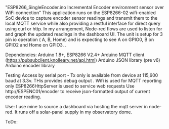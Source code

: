 "ESP8266_SingleEncoder.ino
Incremental Encoder environment sensor over WiFi connection" 
This application runs on the ESP8266-02 wifi-enabled SoC device to capture encoder sensor readings and transmit them to the local MQTT service while also providing a restful interface for direct query using curl or http.
In my arrangement, Node-red flows are used to listen for and graph the updated readings in the dashboard UI. 
The unit is setup for 3 pin io operation ( A, B, Home) and is expecting to see A on GPIO0, B on GPIO2 and Home on GPIO3. 
. 

Dependencies:
Arduino 1.8+, 
ESP8266 V2.4+ 
Arduino MQTT client (https://pubsubclient.knolleary.net/api.html)
Arduino JSON library (pre v6) 
Arduino encoder library 

Testing
Access by serial port  - Tx only is available from device at 115,600 baud at 3.3v. THis provides debug output .
Wifi is used for MQTT reporting only 
ESP8266HttpServer is used to service  web requests
Use http://ESPENC01/encoder to receive json-formatted output of current encoder reading. 


Use:
I use mine to source a dashboard via hosting the mqtt server in node-red. It runs off a solar-panel supply in my observatory dome. 

ToDo:
